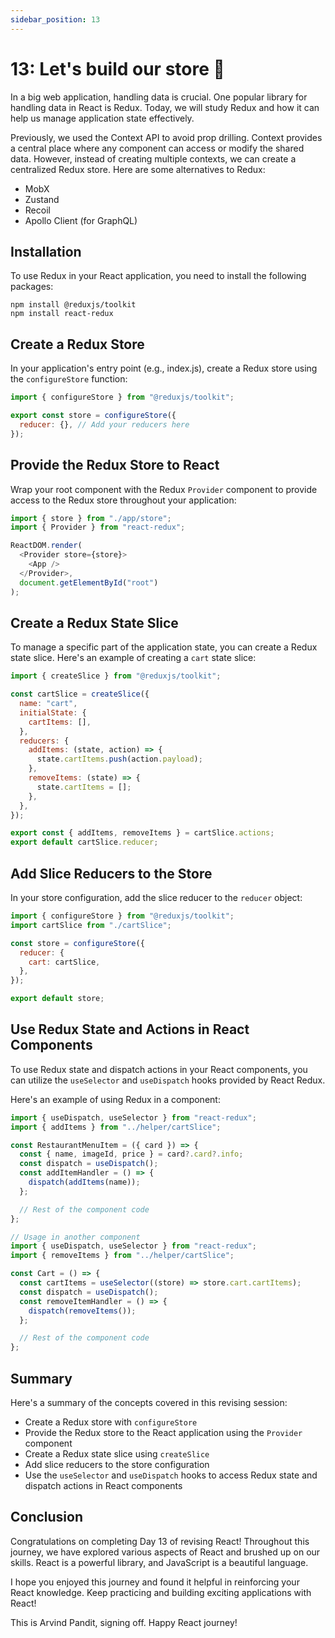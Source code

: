 ```yaml
---
sidebar_position: 13
---
```


# 13: Let's build our store 🏪

In a big web application, handling data is crucial. One popular library for handling data in React is Redux. Today, we will study Redux and how it can help us manage application state effectively.

Previously, we used the Context API to avoid prop drilling. Context provides a central place where any component can access or modify the shared data. However, instead of creating multiple contexts, we can create a centralized Redux store. Here are some alternatives to Redux:

- MobX
- Zustand
- Recoil
- Apollo Client (for GraphQL)

## Installation

To use Redux in your React application, you need to install the following packages:

```
npm install @reduxjs/toolkit
npm install react-redux
```

## Create a Redux Store

In your application's entry point (e.g., index.js), create a Redux store using the `configureStore` function:

```javascript
import { configureStore } from "@reduxjs/toolkit";

export const store = configureStore({
  reducer: {}, // Add your reducers here
});
```

## Provide the Redux Store to React

Wrap your root component with the Redux `Provider` component to provide access to the Redux store throughout your application:

```javascript
import { store } from "./app/store";
import { Provider } from "react-redux";

ReactDOM.render(
  <Provider store={store}>
    <App />
  </Provider>,
  document.getElementById("root")
);
```

## Create a Redux State Slice

To manage a specific part of the application state, you can create a Redux state slice. Here's an example of creating a `cart` state slice:

```javascript
import { createSlice } from "@reduxjs/toolkit";

const cartSlice = createSlice({
  name: "cart",
  initialState: {
    cartItems: [],
  },
  reducers: {
    addItems: (state, action) => {
      state.cartItems.push(action.payload);
    },
    removeItems: (state) => {
      state.cartItems = [];
    },
  },
});

export const { addItems, removeItems } = cartSlice.actions;
export default cartSlice.reducer;
```

## Add Slice Reducers to the Store

In your store configuration, add the slice reducer to the `reducer` object:

```javascript
import { configureStore } from "@reduxjs/toolkit";
import cartSlice from "./cartSlice";

const store = configureStore({
  reducer: {
    cart: cartSlice,
  },
});

export default store;
```

## Use Redux State and Actions in React Components

To use Redux state and dispatch actions in your React components, you can utilize the `useSelector` and `useDispatch` hooks provided by React Redux.

Here's an example of using Redux in a component:

```javascript
import { useDispatch, useSelector } from "react-redux";
import { addItems } from "../helper/cartSlice";

const RestaurantMenuItem = ({ card }) => {
  const { name, imageId, price } = card?.card?.info;
  const dispatch = useDispatch();
  const addItemHandler = () => {
    dispatch(addItems(name));
  };

  // Rest of the component code
};

// Usage in another component
import { useDispatch, useSelector } from "react-redux";
import { removeItems } from "../helper/cartSlice";

const Cart = () => {
  const cartItems = useSelector((store) => store.cart.cartItems);
  const dispatch = useDispatch();
  const removeItemHandler = () => {
    dispatch(removeItems());
  };

  // Rest of the component code
};
```

## Summary

Here's a summary of the concepts covered in this revising session:

- Create a Redux store with `configureStore`
- Provide the Redux store to the React application using the `Provider` component
- Create a Redux state slice using `createSlice`
- Add slice reducers to the store configuration
- Use the `useSelector` and `useDispatch` hooks to access Redux state and dispatch actions in React components

## Conclusion

Congratulations on completing Day 13 of revising React! Throughout this journey, we have explored various aspects of React and brushed up on our skills. React is a powerful library, and JavaScript is a beautiful language.

I hope you enjoyed this journey and found it helpful in reinforcing your React knowledge. Keep practicing and building exciting applications with React!

This is Arvind Pandit, signing off. Happy React journey!
